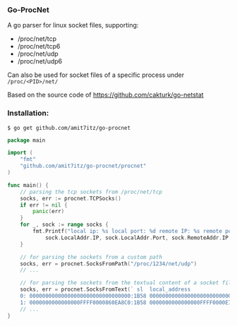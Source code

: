 ### Go-ProcNet
A go parser for linux socket files, supporting:
- /proc/net/tcp
- /proc/net/tcp6
- /proc/net/udp
- /proc/net/udp6

Can also be used for socket files of a specific process under `/proc/<PID>/net/`

Based on the source code of https://github.com/cakturk/go-netstat

### Installation:

```
$ go get github.com/amit7itz/go-procnet
```


```go
package main

import (
	"fmt"
	"github.com/amit7itz/go-procnet/procnet"
)

func main() {
	// parsing the tcp sockets from /proc/net/tcp
	socks, err := procnet.TCPSocks()
	if err != nil {
		panic(err)
	}
	for _, sock := range socks {
		fmt.Printf("local ip: %s local port: %d remote IP: %s remote port: %d state: %s",
			sock.LocalAddr.IP, sock.LocalAddr.Port, sock.RemoteAddr.IP, sock.RemoteAddr.Port, sock.State)
	}

	// for parsing the sockets from a custom path
	socks, err = procnet.SocksFromPath("/proc/1234/net/udp")
	// ...

	// for parsing the sockets from the textual content of a socket file
	socks, err = procnet.SocksFromText(` sl  local_address                         remote_address                        st tx_queue rx_queue tr tm->when retrnsmt   uid  timeout inode
	0: 00000000000000000000000000000000:1B58 00000000000000000000000000000000:0000 0A 00000000:00000000 00:00000000 00000000     0        0 854815644 1 0000000000000000 100 0 0 10 0
	1: 0000000000000000FFFF0000860EA8C0:1B58 0000000000000000FFFF0000E70FA8C0:87F6 01 00000000:00000000 00:00000000 00000000     0        0 854824433 1 0000000000000000 20 4 1 10 -1`)
	// ...
}
```
